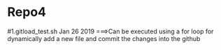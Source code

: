 # Repo4

#1.gitload_test.sh
Jan 26 2019
===>Can be executed using a for loop for dynamically add a new file and commit the changes into the github

